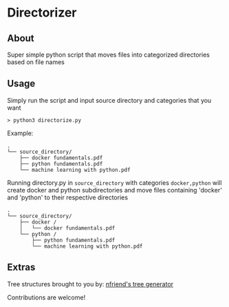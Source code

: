 # Directorizer

## About <a name = "about"></a>

Super simple python script that moves files into categorized directories based on file names

## Usage <a name = "usage"></a>

Simply run the script and input source directory and categories that you want

```
> python3 directorize.py
```

Example:

```
.
└── source_directory/
    ├── docker fundamentals.pdf
    ├── python fundamentals.pdf
    └── machine learning with python.pdf
```

Running directory.py in `source_directory` with categories `docker,python` will create docker and python subdirectories and move files containing 'docker' and 'python' to their respective directories

```
.
└── source_directory/
    ├── docker /
    │   └── docker fundamentals.pdf
    └── python /
        ├── python fundamentals.pdf
        └── machine learning with python.pdf
```

## Extras <a name = "extras"></a>

Tree structures brought to you by: [nfriend's tree generator](https://tree.nathanfriend.io/)

Contributions are welcome!
